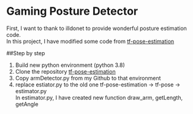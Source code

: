 # Gaming Posture Detector
First, I want to thank to illdonet to provide wonderful posture estimation code.<br>
In this project, I have modified some code from [tf-pose-estimation](../gsethi2409/tf-pose-estimation)

##Step by step
1. Build new python environment (python 3.8)
3. Clone the repository [tf-pose-estimation](../gsethi2409/tf-pose-estimation)
4. Copy armDetector.py from my Github to that environment
5. replace estiator.py to the old one tf-pose-estimation -> tf-pose -> estimator.py\
In estimator.py, I have created new function draw_arm, getLength, getAngle
